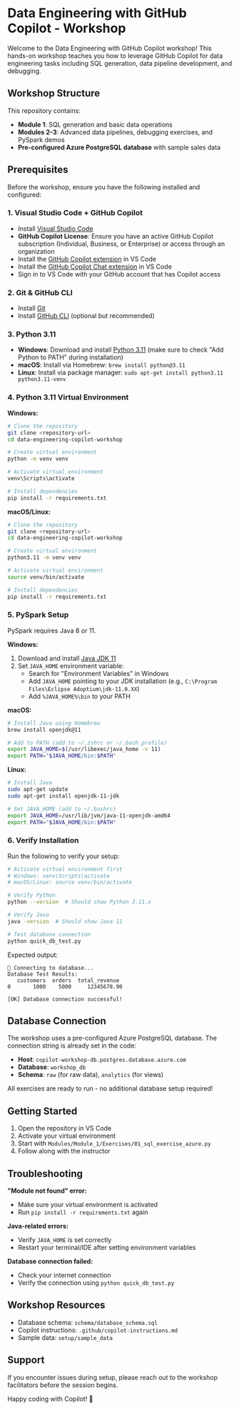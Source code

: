 # Data Engineering with GitHub Copilot - Workshop

Welcome to the Data Engineering with GitHub Copilot workshop! This hands-on workshop teaches you how to leverage GitHub Copilot for data engineering tasks including SQL generation, data pipeline development, and debugging.

## Workshop Structure

This repository contains:
- **Module 1**: SQL generation and basic data operations
- **Modules 2-3**: Advanced data pipelines, debugging exercises, and PySpark demos
- **Pre-configured Azure PostgreSQL database** with sample sales data

## Prerequisites

Before the workshop, ensure you have the following installed and configured:

### 1. Visual Studio Code + GitHub Copilot
- Install [Visual Studio Code](https://code.visualstudio.com/)
- **GitHub Copilot License**: Ensure you have an active GitHub Copilot subscription (Individual, Business, or Enterprise) or access through an organization
- Install the [GitHub Copilot extension](https://marketplace.visualstudio.com/items?itemName=GitHub.copilot) in VS Code
- Install the [GitHub Copilot Chat extension](https://marketplace.visualstudio.com/items?itemName=GitHub.copilot-chat) in VS Code
- Sign in to VS Code with your GitHub account that has Copilot access

### 2. Git & GitHub CLI
- Install [Git](https://git-scm.com/downloads)
- Install [GitHub CLI](https://cli.github.com/) (optional but recommended)

### 3. Python 3.11
- **Windows**: Download and install [Python 3.11](https://www.python.org/downloads/) (make sure to check "Add Python to PATH" during installation)
- **macOS**: Install via Homebrew: `brew install python@3.11`
- **Linux**: Install via package manager: `sudo apt-get install python3.11 python3.11-venv`

### 4. Python 3.11 Virtual Environment

**Windows:**
```bash
# Clone the repository
git clone <repository-url>
cd data-engineering-copilot-workshop

# Create virtual environment
python -m venv venv

# Activate virtual environment
venv\Scripts\activate

# Install dependencies
pip install -r requirements.txt
```

**macOS/Linux:**
```bash
# Clone the repository
git clone <repository-url>
cd data-engineering-copilot-workshop

# Create virtual environment
python3.11 -m venv venv

# Activate virtual environment
source venv/bin/activate

# Install dependencies
pip install -r requirements.txt
```

### 5. PySpark Setup

PySpark requires Java 8 or 11.

**Windows:**
1. Download and install [Java JDK 11](https://adoptium.net/)
2. Set `JAVA_HOME` environment variable:
   - Search for "Environment Variables" in Windows
   - Add `JAVA_HOME` pointing to your JDK installation (e.g., `C:\Program Files\Eclipse Adoptium\jdk-11.0.XX`)
   - Add `%JAVA_HOME%\bin` to your PATH

**macOS:**
```bash
# Install Java using Homebrew
brew install openjdk@11

# Add to PATH (add to ~/.zshrc or ~/.bash_profile)
export JAVA_HOME=$(/usr/libexec/java_home -v 11)
export PATH="$JAVA_HOME/bin:$PATH"
```

**Linux:**
```bash
# Install Java
sudo apt-get update
sudo apt-get install openjdk-11-jdk

# Set JAVA_HOME (add to ~/.bashrc)
export JAVA_HOME=/usr/lib/jvm/java-11-openjdk-amd64
export PATH="$JAVA_HOME/bin:$PATH"
```

### 6. Verify Installation

Run the following to verify your setup:

```bash
# Activate virtual environment first
# Windows: venv\Scripts\activate
# macOS/Linux: source venv/bin/activate

# Verify Python
python --version  # Should show Python 3.11.x

# Verify Java
java -version  # Should show Java 11

# Test database connection
python quick_db_test.py
```

Expected output:
```
🔗 Connecting to database...
Database Test Results:
   customers  orders  total_revenue
0       1000    5000     12345678.90

[OK] Database connection successful!
```

## Database Connection

The workshop uses a pre-configured Azure PostgreSQL database. The connection string is already set in the code:
- **Host**: `copilot-workshop-db.postgres.database.azure.com`
- **Database**: `workshop_db`
- **Schema**: `raw` (for raw data), `analytics` (for views)

All exercises are ready to run - no additional database setup required!

## Getting Started

1. Open the repository in VS Code
2. Activate your virtual environment
3. Start with `Modules/Module_1/Exercises/01_sql_exercise_azure.py`
4. Follow along with the instructor

## Troubleshooting

**"Module not found" error:**
- Make sure your virtual environment is activated
- Run `pip install -r requirements.txt` again

**Java-related errors:**
- Verify `JAVA_HOME` is set correctly
- Restart your terminal/IDE after setting environment variables

**Database connection failed:**
- Check your internet connection
- Verify the connection using `python quick_db_test.py`

## Workshop Resources

- Database schema: `schema/database_schema.sql`
- Copilot instructions: `.github/copilot-instructions.md`
- Sample data: `setup/sample_data`

## Support

If you encounter issues during setup, please reach out to the workshop facilitators before the session begins.

Happy coding with Copilot! 🚀

